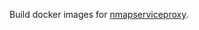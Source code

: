 Build docker images for [nmapserviceproxy](https://github.com/RafaelOstertag/web-nmapserviceproxy).
